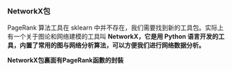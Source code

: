 ### NetworkX包
PageRank 算法工具在 sklearn 中并不存在，我们需要找到新的工具包。实际上有一个关于图论和网络建模的工具叫 __NetworkX，它是用 Python 语言开发的工具，内置了常用的图与网络分析算法，可以方便我们进行网络数据分析。__

__NetworkX包裏面有PageRank函數的封裝__
